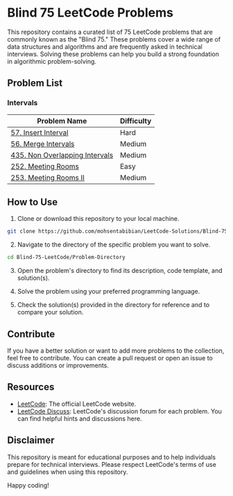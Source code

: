 # Blind 75 LeetCode Problems

This repository contains a curated list of 75 LeetCode problems that are commonly known as the "Blind 75." These problems cover a wide range of data structures and algorithms and are frequently asked in technical interviews. Solving these problems can help you build a strong foundation in algorithmic problem-solving.

## Problem List

### Intervals

| Problem Name                                    | Difficulty |
| ----------------------------------------------- | ---------- |
| [57. Insert Interval](https://leetcode.com/problems/insert-interval/)                                     | Hard       |
| [56. Merge Intervals](https://leetcode.com/problems/merge-intervals/)                                   | Medium     |
| [435. Non Overlapping Intervals](https://leetcode.com/problems/non-overlapping-intervals/)             | Medium     |
| [252. Meeting Rooms](https://leetcode.com/problems/meeting-rooms/)                                       | Easy       |
| [253. Meeting Rooms II](https://leetcode.com/problems/meeting-rooms-ii/)                                 | Medium     |

## How to Use

1. Clone or download this repository to your local machine.

```bash
git clone https://github.com/mohsentabibian/LeetCode-Solutions/Blind-75-LeetCode.git
```

2. Navigate to the directory of the specific problem you want to solve.

```bash
cd Blind-75-LeetCode/Problem-Directory
```

3. Open the problem's directory to find its description, code template, and solution(s).

4. Solve the problem using your preferred programming language.

5. Check the solution(s) provided in the directory for reference and to compare your solution.

## Contribute

If you have a better solution or want to add more problems to the collection, feel free to contribute. You can create a pull request or open an issue to discuss additions or improvements.

## Resources

- [LeetCode](https://leetcode.com/): The official LeetCode website.
- [LeetCode Discuss](https://leetcode.com/discuss/): LeetCode's discussion forum for each problem. You can find helpful hints and discussions here.

## Disclaimer

This repository is meant for educational purposes and to help individuals prepare for technical interviews. Please respect LeetCode's terms of use and guidelines when using this repository.

Happy coding!